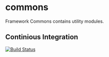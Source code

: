 commons
=======

Framework Commons contains utility modules.


## Continious Integration

[![Build Status](https://travis-ci.org/devacfr/commons.png)](https://travis-ci.org/devacfr/commons)
